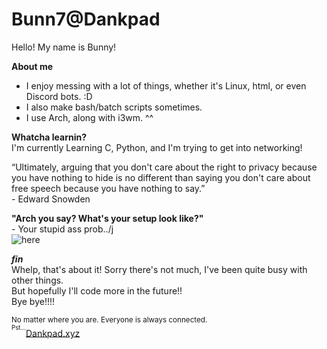 # Bunn7@Dankpad

Hello! My name is Bunny!

**About me**
 * I enjoy messing with a lot of things, whether it's Linux, html, or even Discord bots. :D
 * I also make bash/batch scripts sometimes.
 * I use Arch, along with i3wm. ^^

**Whatcha learnin?**<br>
I'm currently Learning C, Python, and I'm trying to get into networking!

“Ultimately, arguing that you don't care about the right to privacy because you have nothing to hide is no different than saying you don't care about free speech because you have nothing to say.”<br>
<a>  - Edward Snowden</a>

**"Arch you say? What's your setup look like?"**<br>
<a>- Your stupid ass prob../j<a><br>
![here](https://github.com/Bunn7/Kerfuffle404/blob/main/waowdank.png)

***fin***<br>
Whelp, that's about it! Sorry there's not much, I've been quite busy with other things.<br>
But hopefully I'll code more in the future!!<br>
Bye bye!!!!

<sup>No matter where you are. Everyone is always connected.</sub><br>
<sup>Pst...<a href="https://dankpad.xyz">Dankpad.xyz</a></sub>

